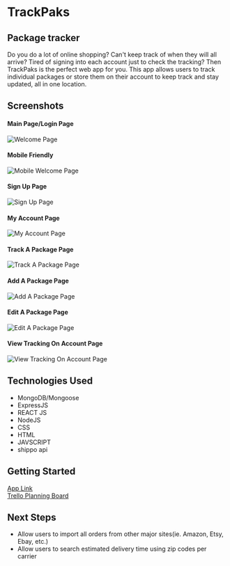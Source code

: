 # TrackPaks
## Package tracker

Do you do a lot of online shopping? Can't keep track of when they will all arrive? Tired of signing into each account just to check the tracking? Then TrackPaks is the perfect web app for you. This app allows users to track individual packages or store them on their account to keep track and stay updated, all in one location.

## Screenshots

#### Main Page/Login Page
![Welcome Page](https://i.imgur.com/2Zj4UM6.png)

#### Mobile Friendly
![Mobile Welcome Page](https://i.imgur.com/r4qC0OE.jpg)

#### Sign Up Page
![Sign Up Page](https://i.imgur.com/TKYknmR.png)

#### My Account Page
![My Account Page](https://i.imgur.com/tij97KZ.png)

#### Track A Package Page
![Track A Package Page](https://i.imgur.com/5oYGtJJ.png)

#### Add A Package Page
![Add A Package Page](https://i.imgur.com/P5XZ41L.png)

#### Edit A Package Page
![Edit A Package Page](https://i.imgur.com/7GkirQZ.png)

#### View Tracking On Account Page
![View Tracking On Account Page](https://i.imgur.com/FxQVCPm.png)






## Technologies Used

- MongoDB/Mongoose
- ExpressJS
- REACT JS
- NodeJS
- CSS
- HTML
- JAVSCRIPT
- shippo api


## Getting Started

[App Link](https://trackpaks.herokuapp.com/)<br>
[Trello Planning Board](https://trello.com/b/9O5gzn1i/trackpaks)

## Next Steps

- Allow users to import all orders from other major sites(ie. Amazon, Etsy, Ebay, etc.)
- Allow users to search estimated delivery time using zip codes per carrier
